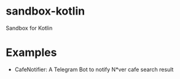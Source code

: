 # sandbox-kotlin
Sandbox for Kotlin

# Examples
* CafeNotifier: A Telegram Bot to notify N*ver cafe search result
